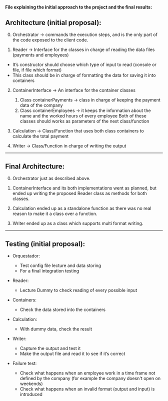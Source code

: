 #### File explaining the initial approach to the project and the final results:

## Architecture (initial proposal):

0) Orchestrator → commands the execution steps, and is the only part of the code exposed to the client code.

1) Reader -> Interface for the classes in charge of reading the data files (payments and employees)
 - It’s constructor should choose which type of input to read (console or file, if file which format) 
 - This class should be in charge of formatting the data for saving it into containers

2) ContainerInterface -> An interface for the container classes
    1) Class containerPayments -> class in charge of keeping the payment data of the company
    2) Class containerEmployees -> it keeps the information about the name and the worked hours of every employee
    Both of these classes should works as parameters of the next class/function

3) Calculation -> Class/Function that uses both class containers to calculate the total payment

4) Writer -> Class/Function in charge of writing the output

---

## Final Architecture:

0) Orchestrator just as described above.

1) ContainerInterface and its both implementations went as planned, but ended up writing the proposed Reader class as methods for both classes.

2) Calculation ended up as a standalone function as there was no real reason to make it a class over a function.

3) Writer ended up as a class which supports multi format writing.

---

## Testing (initial proposal):
- Orquestador:
    - Test config file lecture and data storing
    - For a final integration testing
    

- Reader:
    - Lecture Dummy to check reading of every possible input

- Containers:
    - Check the data stored into the containers

- Calculation:
    - With dummy data, check the result

- Writer:
    - Capture the output and test it
    - Make the output file and read it to see if it’s correct

- Failure test:
    - Check what happens when an employee work in a time frame not defined by the company (for example the company doesn't open on weekends)
    - Check what happens when an invalid format (output and input) is introduced
